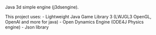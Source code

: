 Java 3d simple engine (j3dsengine).

This project uses:
    - Lightweight Java Game Library 3 (LWJGL3 OpenGL, OpenAl and more for java)
    - Open Dynamics Engine (ODE4J Physics engine)
    - Json library
